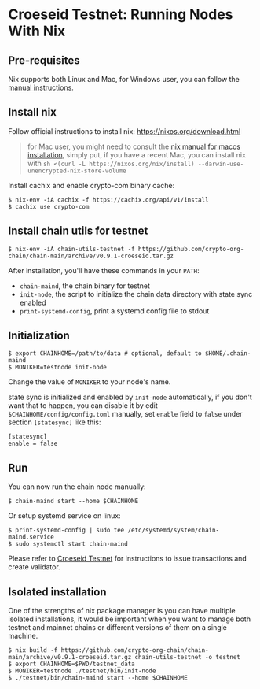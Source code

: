 # Croeseid Testnet: Running Nodes With Nix

## Pre-requisites

Nix supports both Linux and Mac, for Windows user, you can follow the [manual instructions](./croeseid-testnet.md).

## Install nix

Follow official instructions to install nix: https://nixos.org/download.html

> for Mac user, you might need to consult the [nix manual for macos installation](https://nixos.org/manual/nix/stable/#sect-macos-installation), simply put, if you have a recent Mac, you can install nix with `sh <(curl -L https://nixos.org/nix/install) --darwin-use-unencrypted-nix-store-volume`

Install cachix and enable crypto-com binary cache:

```shell
$ nix-env -iA cachix -f https://cachix.org/api/v1/install
$ cachix use crypto-com
```

## Install chain utils for testnet

```shell
$ nix-env -iA chain-utils-testnet -f https://github.com/crypto-org-chain/chain-main/archive/v0.9.1-croeseid.tar.gz
```

After installation, you'll have these commands in your `PATH`:

- `chain-maind`, the chain binary for testnet
- `init-node`, the script to initialize the chain data directory with state sync enabled
- `print-systemd-config`, print a systemd config file to stdout

## Initialization

```shell
$ export CHAINHOME=/path/to/data # optional, default to $HOME/.chain-maind
$ MONIKER=testnode init-node
```

Change the value of `MONIKER` to your node's name.

state sync is initialized and enabled by `init-node` automatically, if you don't want that to happen, you can disable it by edit
`$CHAINHOME/config/config.toml` manually, set `enable` field to `false` under section `[statesync]` like this:

```
[statesync]
enable = false
```

## Run

You can now run the chain node manually:

```shell
$ chain-maind start --home $CHAINHOME
```

Or setup systemd service on linux:

```
$ print-systemd-config | sudo tee /etc/systemd/system/chain-maind.service
$ sudo systemctl start chain-maind
```

Please refer to [Croeseid Testnet](./croeseid-testnet.md#step-3-run-everything) for instructions to issue transactions
and create validator.

## Isolated installation

One of the strengths of nix package manager is you can have multiple isolated installations, it would be important when
you want to manage both testnet and mainnet chains or different versions of them on a single machine.

```shell
$ nix build -f https://github.com/crypto-org-chain/chain-main/archive/v0.9.1-croeseid.tar.gz chain-utils-testnet -o testnet
$ export CHAINHOME=$PWD/testnet_data
$ MONIKER=testnode ./testnet/bin/init-node
$ ./testnet/bin/chain-maind start --home $CHAINHOME
```
